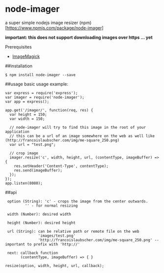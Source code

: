 # node-imager
a super simple nodejs image resizer
(npm)[https://www.npmjs.com/package/node-imager]

**important: this does not support downloading images over https ... yet**

Prerequisites

-  [ImageMagick](http://www.imagemagick.org/script/binary-releases.php)

##installation
```
$ npm install node-imager --save
```

##usage
basic usage example:

```
var express = require('express');
var imager = require('node-imager');
var app = express();

app.get('/imager/', function(req, res) {
  var height = 150;
  var width = 150;
  
  // node-imager will try to find this image in the root of your application
  // this can be a url of an image somewhere on the web as well like (http://francoislaubscher.com/img/me-square_250.png)
  var url = "test.png";
  
  // crop image
  imager.resize('c', width, height, url, (contentType, imageBuffer) => {
    res.setHeader('Content-Type', contentType);
    res.send(imageBuffer);
  });
});
app.listen(8080);

```

##api
```
 option (String): 'c' - crops the image from the center outwards. 
         '' - for normal resizing
         
 width (Number): desired width
 
 height (Number): desired height
 
 url (String): can be relative path or remote file on the web
               'images/test.png'
               'http://francoislaubscher.com/img/me-square_250.png' --important to prefix with 'http://'
               
 next: callback function
       (contentType, imageBuffer) => { }
```
```
resize(option, width, height, url, callback);
```
